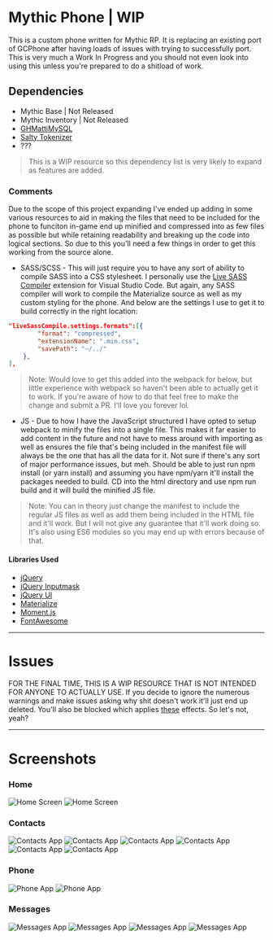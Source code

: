 # Mythic Phone | WIP
This is a custom phone written for Mythic RP. It is replacing an existing port of GCPhone after having loads of issues with trying to successfully port. This is very much a Work In Progress and you should not even look into using this unless you're prepared to do a shitload of work.

## Dependencies
* Mythic Base | Not Released
* Mythic Inventory | Not Released
* [GHMattiMySQL](https://github.com/GHMatti/ghmattimysql)
* [Salty Tokenizer](https://forum.fivem.net/t/release-dev-server-event-security-tokens-anticheat/139189)
* ???

> This is a WIP resource so this dependency list is very likely to expand as features are added.

### Comments
Due to the scope of this project expanding I've ended up adding in some various resources to aid in making the files that need to be included for the phone to funciton in-game end up minified and compressed into as few files as possible but while retaining readability and breaking up the code into logical sections. So due to this you'll need a few things in order to get this working from the source alone.

* SASS/SCSS - This will just require you to have any sort of ability to compile SASS into a CSS stylesheet. I personally use the [Live SASS Compiler](https://marketplace.visualstudio.com/items?itemName=ritwickdey.live-sass) extension for Visual Studio Code. But again, any SASS compiler will work to compile the Materialize source as well as my custom styling for the phone. And below are the settings I use to get it to build correctly in the right location:

```json
"liveSassCompile.settings.formats":[{
        "format": "compressed",
        "extensionName": ".min.css",
        "savePath": "~/../"
    },
],
```

> Note: Would love to get this added into the webpack for below, but little experience with webpack so haven't been able to actually get it to work. If you're aware of how to do that feel free to make the change and submit a PR. I'll love you forever lol.

* JS - Due to how I have the JavaScript structured I have opted to setup webpack to minify the files into a single file. This makes it far easier to add content in the future and not have to mess around with importing as well as ensures the file that's being included in the manifest file will always be the one that has all the data for it. Not sure if there's any sort of major performance issues, but meh. Should be able to just run npm install (or yarn install) and assuming you have npm/yarn it'll install the packages needed to build. CD into the html directory and use npm run build and it will build the minified JS file.

> Note: You can in theory just change the manifest to include the regular JS files as well as add them being included in the HTML file and it'll work. But I will not give any guarantee that it'll work doing so. It's also using ES6 modules so you may end up with errors because of that.

#### Libraries Used
* [jQuery](https://jquery.com/)
* [jQuery Inputmask](http://igorescobar.github.io/jQuery-Mask-Plugin/)
* [jQuery UI](https://jqueryui.com/)
* [Materialize](https://materializecss.com/)
* [Moment.js](https://momentjs.com/)
* [FontAwesome](https://fontawesome.com/)

------

# Issues
FOR THE FINAL TIME, THIS IS A WIP RESOURCE THAT IS NOT INTENDED FOR ANYONE TO ACTUALLY USE. If you decide to ignore the numerous warnings and make issues asking why shit doesn't work it'll just end up deleted. You'll also be blocked which applies [these](https://help.github.com/en/articles/blocking-a-user-from-your-organization) effects. So let's not, yeah?

------

# Screenshots

### Home
![Home Screen](https://i.imgur.com/oQBKg8X.png)
![Home Screen](https://i.imgur.com/7xH1BkE.gif)

### Contacts
![Contacts App](https://i.imgur.com/1FcOcJc.png)
![Contacts App](https://i.imgur.com/xL9I0xq.png)
![Contacts App](https://i.imgur.com/3tyUB7p.png)
![Contacts App](https://i.imgur.com/kNQOc14.gif)
![Contacts App](https://i.imgur.com/ItGpCwf.gif)
![Contacts App](https://i.imgur.com/2sBWhZY.gif)

### Phone
![Phone App](https://i.imgur.com/6zo2A7x.png)
![Phone App](https://i.imgur.com/EQLigc1.png)

### Messages
![Messages App](https://i.imgur.com/H2lae7o.png)
![Messages App](https://i.imgur.com/FSVIusg.png)
![Messages App](https://i.imgur.com/t3CSGm2.png)
![Messages App](https://i.imgur.com/8OaYbbY.gif)